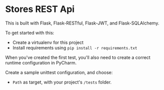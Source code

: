 # Stores REST Api

This is built with Flask, Flask-RESTful, Flask-JWT, and Flask-SQLAlchemy.

To get started with this:

- Create a virtualenv for this project
- Install requirements using `pip install -r requirements.txt`

When you've created the first test, you'll also need to create a correct runtime configuration in PyCharm.

Create a sample unittest configuration, and choose:

- `Path` as target, with your project's `/tests` folder.
